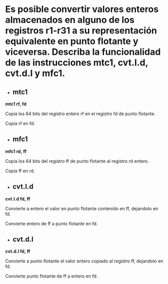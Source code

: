 # Es posible convertir valores enteros almacenados en alguno de los registros r1-r31 a su representación equivalente en punto flotante y viceversa. Describa la funcionalidad de las instrucciones mtc1, cvt.l.d, cvt.d.l y mfc1.

-   ## mtc1

**mtc1 rf, fd**

Copia los 64 bits del registro entero rf en el registro fd de punto flotante.

Copia rf en fd.

-   ## mfc1

**mfc1 rd, ff**

Copia los 64 bits del registro ff de punto flotante al registro rd entero.

Copia ff en rd.

-   ## cvt.l.d

**cvt.l.d fd, ff**

Convierte a entero el valor en punto flotante contenido en ff, dejandolo en fd.

Convierte entero de ff a punto flotante en fd.

-   ## cvt.d.l

**cvt.d.l fd, ff**

Convierte a punto flotante el valor entero copiado al registro ff, dejandolo en fd.

Convierte punto flotante de ff a entero en fd.
